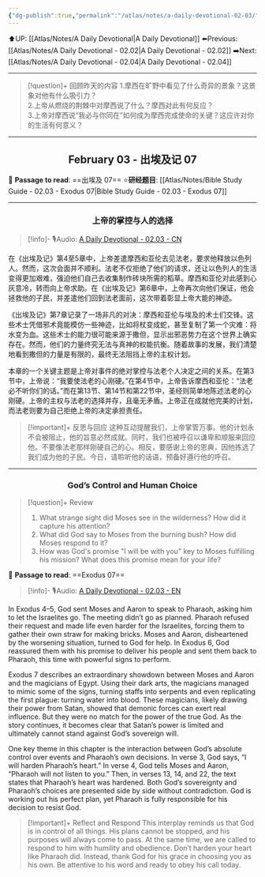 ```yaml
---
{"dg-publish":true,"permalink":"/atlas/notes/a-daily-devotional-02-03/","noteIcon":""}
---
```


 ⬆️UP: [[Atlas/Notes/A Daily Devotional\|A Daily Devotional]]
⬅️Previous: [[Atlas/Notes/A Daily Devotional - 02.02\|A Daily Devotional - 02.02]]
➡️Next: [[Atlas/Notes/A Daily Devotional - 02.04\|A Daily Devotional - 02.04]]

---

> [!question]+ 回顾昨天的内容
> 1.摩西在旷野中看见了什么奇异的景象？这景象对他有什么吸引力？  
> 2.上帝从燃烧的荆棘中对摩西说了什么？摩西对此有何反应？  
> 3.上帝对摩西说“我必与你同在”如何成为摩西完成使命的关键？这应许对你的生活有何意义？  


---
## <center>February 03 - 出埃及记 07</center>

📖 **Passage to read**: ==出埃及 07==
⭐**研经题目**: [[Atlas/Notes/Bible Study Guide - 02.03 - Exodus 07\|Bible Study Guide - 02.03 - Exodus 07]]

---
### <center>上帝的掌控与人的选择</center>

> [!info]- 🎙️Audio: [A Daily Devotional - 02.03 - CN]()
  

在《出埃及记》第4至5章中，上帝差遣摩西和亚伦去见法老，要求他释放以色列人。然而，这次会面并不顺利。法老不仅拒绝了他们的请求，还让以色列人的生活变得更加艰难，强迫他们自己去收集制作砖块所需的稻草。摩西和亚伦对此感到心灰意冷，转而向上帝求助。在《出埃及记》第6章中，上帝再次向他们保证，他会拯救他的子民，并差遣他们回到法老面前，这次带着彰显上帝大能的神迹。  

《出埃及记》第7章记录了一场非凡的对决：摩西和亚伦与埃及的术士们交锋。这些术士凭借邪术竟能模仿一些神迹，比如将杖变成蛇，甚至复制了第一个灾难：将水变为血。这些术士的能力很可能来源于撒但，显示出邪恶势力在这个世界上确实存在。然而，他们的力量终究无法与真神的权能抗衡。随着故事的发展，我们清楚地看到撒但的力量是有限的，最终无法阻挡上帝的主权计划。  

本章的一个关键主题是上帝对事件的绝对掌控与法老个人决定之间的关系。在第3节中，上帝说：“我要使法老的心刚硬。”在第4节中，上帝告诉摩西和亚伦：“法老必不听你们的话。”而在第13节、第14节和第22节中，圣经则简单地陈述法老的心刚硬。上帝的主权与法老的选择并存，且毫无矛盾。上帝正在成就他完美的计划，而法老则要为自己拒绝上帝的决定承担责任。  

> [!important]+ 反思与回应
这种互动提醒我们，上帝掌管万事。他的计划永不会被阻止，他的旨意必然成就。同时，我们也被呼召以谦卑和顺服来回应他。不要像法老那样刚硬自己的心。相反，要感谢上帝的恩典，因他拣选了我们成为他的子民。今日，请聆听他的话语，预备好遵行他的呼召。


---
### <center>God’s Control and Human Choice</center>

> [!question]+ Review
> 1. What strange sight did Moses see in the wilderness? How did it capture his attention? 
> 2. What did God say to Moses from the burning bush? How did Moses respond to it?  
> 3. ⁠How was God's promise "I will be with you" key to Moses fulfilling his mission? What does this promise mean for your life?



📖 **Passage to read**: ==Exodus 07==

> [!info]- 🎙️Audio: [A Daily Devotional - 02.03 - EN]()

In Exodus 4–5, God sent Moses and Aaron to speak to Pharaoh, asking him to let the Israelites go. The meeting didn’t go as planned. Pharaoh refused their request and made life even harder for the Israelites, forcing them to gather their own straw for making bricks. Moses and Aaron, disheartened by the worsening situation, turned to God for help. In Exodus 6, God reassured them with his promise to deliver his people and sent them back to Pharaoh, this time with powerful signs to perform.  

Exodus 7 describes an extraordinary showdown between Moses and Aaron and the magicians of Egypt. Using their dark arts, the magicians managed to mimic some of the signs, turning staffs into serpents and even replicating the first plague: turning water into blood. These magicians, likely drawing their power from Satan, showed that demonic forces can exert real influence. But they were no match for the power of the true God. As the story continues, it becomes clear that Satan’s power is limited and ultimately cannot stand against God’s sovereign will.  

One key theme in this chapter is the interaction between God’s absolute control over events and Pharaoh’s own decisions. In verse 3, God says, “I will harden Pharaoh’s heart.” In verse 4, God tells Moses and Aaron, “Pharaoh will not listen to you.” Then, in verses 13, 14, and 22, the text states that Pharaoh’s heart was hardened. Both God’s sovereignty and Pharaoh’s choices are presented side by side without contradiction. God is working out his perfect plan, yet Pharaoh is fully responsible for his decision to resist God.  

> [!important]+ Reflect and Respond
This interplay reminds us that God is in control of all things. His plans cannot be stopped, and his purposes will always come to pass. At the same time, we are called to respond to him with humility and obedience. Don’t harden your heart like Pharaoh did. Instead, thank God for his grace in choosing you as his own. Be attentive to his word and ready to obey his call today.

















